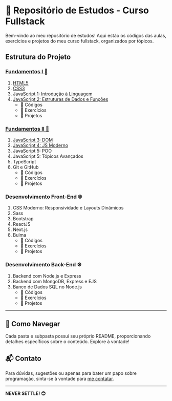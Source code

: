# 🚀 Repositório de Estudos - Curso Fullstack

Bem-vindo ao meu repositório de estudos! Aqui estão os códigos das aulas, exercícios e projetos do meu curso fullstack, organizados por tópicos.

## Estrutura do Projeto

### [ Fundamentos I 🧠](https://github.com/pedrocarvh/fullstack/tree/main/modulos/01-Fundamentos-web-1)

1. [HTML5](https://github.com/pedrocarvh/fullstack/tree/main/modulos/01-Fundamentos-web-1/01-HTML/Atualizar)
2. [CSS3](https://github.com/pedrocarvh/fullstack/tree/main/modulos/01-Fundamentos-web-1/02-CSS/Atualizar)
3. [JavaScript 1: Introdução à Linguagem](https://github.com/pedrocarvh/fullstack/tree/main/modulos/01-Fundamentos-web-1/03-JS-Modulo-1-introducao)
4. [JavaScript 2: Estruturas de Dados e Funções](https://github.com/pedrocarvh/fullstack/tree/main/modulos/01-Fundamentos-web-1/04-JS-Modulo-2-estruturas)
   - 📂 Códigos
   - 📝 Exercícios
   - 🚀 Projetos

### [ Fundamentos II 🚀](https://github.com/pedrocarvh/fullstack/tree/main/modulos/02-Fundamentos-web-2/)
1. [JavaScript 3: DOM](https://github.com/pedrocarvh/fullstack/tree/main/modulos/02-Fundamentos-web-2/01-JS-M%C3%B3dulo-3-DOM)
2. [JavaScript 4: JS Moderno](https://github.com/pedrocarvh/fullstack/tree/main/modulos/02-Fundamentos-web-2/02-JS-M%C3%B3dulo-4-javascript-moderno)
3. JavaScript 5: POO
4. JavaScript 5: Tópicos Avançados
5. TypeScript
6. Git e GitHub
   - 📂 Códigos
   - 📝 Exercícios
   - 🚀 Projetos

### Desenvolvimento Front-End 🌐
1. CSS Moderno: Responsividade e Layouts Dinâmicos
2. Sass
3. Bootstrap
4. ReactJS
5. Next.js
6. Bulma
   - 📂 Códigos
   - 📝 Exercícios
   - 🚀 Projetos

### Desenvolvimento Back-End ⚙️
1. Backend com Node.js e Express
2. Backend com MongoDB, Express e EJS
3. Banco de Dados SQL no Node.js
   - 📂 Códigos
   - 📝 Exercícios
   - 🚀 Projetos

---

## 🚧 Como Navegar

Cada pasta e subpasta possui seu próprio README, proporcionando detalhes específicos sobre o conteúdo. Explore à vontade!

## 📬 Contato

Para dúvidas, sugestões ou apenas para bater um papo sobre programação, sinta-se à vontade para [me contatar](mailto:pedrocarvalho.snk@gmail.com).

---

**NEVER SETTLE! 😊**
